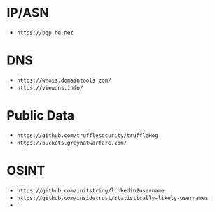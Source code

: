# IP/ASN
* `https://bgp.he.net`

# DNS
* `https://whois.domaintools.com/`
* `https://viewdns.info/`

# Public Data
* `https://github.com/trufflesecurity/truffleHog`
* `https://buckets.grayhatwarfare.com/`


# OSINT
* `https://github.com/initstring/linkedin2username`
* `https://github.com/insidetrust/statistically-likely-usernames`
* ``